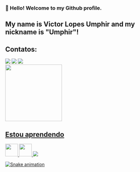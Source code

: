 <!--
**umphir/umphir** is a ✨ _special_ ✨ repository because its `README.md` (this file) appears on your GitHub profile.

Here are some ideas to get you started:

- 🔭 I’m currently working on ...
- 🌱 I’m currently learning ...
- 👯 I’m looking to collaborate on ...
- 🤔 I’m looking for help with ...
- 💬 Ask me about ...
- 📫 How to reach me: ...
- 😄 Pronouns: ...
- ⚡ Fun fact: ...
-->
### 👋 Hello! Welcome to my Github profile.
## My name is Victor Lopes Umphir and my nickname is "Umphir"!
 ## Contatos:
<div>
<a href="https://www.linkedin.com/in/victor-lopes-umphir-b662a6151/" target="_blank"><img loading="lazy" src="https://img.shields.io/badge/-LinkedIn-%230077B5?style=for-the-badge&logo=linkedin&logoColor=white" target="_blank"></a> 
<a href="https://www.instagram.com/victorumphir/" target="_blank"><img loading="lazy" src="https://img.shields.io/badge/-Instagram-%23E4405F?style=for-the-badge&logo=instagram&logoColor=white" target="_blank"></a>
<a href = "https://www.victor.umphir@gmail.com"><img loading="lazy" src="https://img.shields.io/badge/Gmail-D14836?style=for-the-badge&logo=gmail&logoColor=white" target="_blank"></a>
</div>
<div>
<a href="https://github.com/umphir">
<img loading="lazy" height="180em" src="https://github-readme-stats.vercel.app/api/top-langs/?username=umphir&layout=compact&langs_count=7&theme=dracula"/>
</div>

## Estou aprendendo
<div> 
<img src="https://cdn.jsdelivr.net/gh/devicons/devicon@latest/icons/java/java-original-wordmark.svg"  width="40" height="40" /> <img src="https://cdn.jsdelivr.net/gh/devicons/devicon@latest/icons/azuresqldatabase/azuresqldatabase-original.svg"  width="40" height="40" /> 
        
  <img src="https://cdn.jsdelivr.net/gh/devicons/devicon@latest/icons/html5/html5-original-wordmark.svg" />
          
           
 </div>

 ![Snake animation](https://github.com/umphir/umphir/blob/output/github-contribution-grid-snake.svg)

